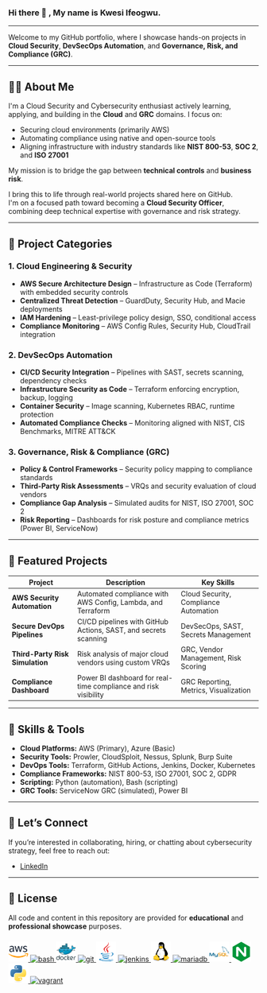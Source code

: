 ###  Hi there 👋 , My name is Kwesi Ifeogwu. 

---

Welcome to my GitHub portfolio, where I showcase hands-on projects in **Cloud Security**, **DevSecOps Automation**, and **Governance, Risk, and Compliance (GRC)**.

---

## 👨‍💻 About Me

I'm a Cloud Security and Cybersecurity enthusiast actively learning, applying, and building in the **Cloud** and **GRC** domains. I focus on:

- Securing cloud environments (primarily AWS)
- Automating compliance using native and open-source tools
- Aligning infrastructure with industry standards like **NIST 800-53**, **SOC 2**, and **ISO 27001**

My mission is to bridge the gap between **technical controls** and **business risk**.

I bring this to life through real-world projects shared here on GitHub.  
I'm on a focused path toward becoming a **Cloud Security Officer**, combining deep technical expertise with governance and risk strategy.

---

## 📂 Project Categories

### 1. Cloud Engineering & Security
- **AWS Secure Architecture Design** – Infrastructure as Code (Terraform) with embedded security controls  
- **Centralized Threat Detection** – GuardDuty, Security Hub, and Macie deployments  
- **IAM Hardening** – Least-privilege policy design, SSO, conditional access  
- **Compliance Monitoring** – AWS Config Rules, Security Hub, CloudTrail integration  

### 2. DevSecOps Automation
- **CI/CD Security Integration** – Pipelines with SAST, secrets scanning, dependency checks  
- **Infrastructure Security as Code** – Terraform enforcing encryption, backup, logging  
- **Container Security** – Image scanning, Kubernetes RBAC, runtime protection  
- **Automated Compliance Checks** – Monitoring aligned with NIST, CIS Benchmarks, MITRE ATT&CK  

### 3. Governance, Risk & Compliance (GRC)
- **Policy & Control Frameworks** – Security policy mapping to compliance standards  
- **Third-Party Risk Assessments** – VRQs and security evaluation of cloud vendors  
- **Compliance Gap Analysis** – Simulated audits for NIST, ISO 27001, SOC 2  
- **Risk Reporting** – Dashboards for risk posture and compliance metrics (Power BI, ServiceNow)

---

## 🚀 Featured Projects

| Project                        | Description                                                        | Key Skills                            |
|-------------------------------|--------------------------------------------------------------------|----------------------------------------|
| **AWS Security Automation**   | Automated compliance with AWS Config, Lambda, and Terraform        | Cloud Security, Compliance Automation |
| **Secure DevOps Pipelines**   | CI/CD pipelines with GitHub Actions, SAST, and secrets scanning    | DevSecOps, SAST, Secrets Management   |
| **Third-Party Risk Simulation** | Risk analysis of major cloud vendors using custom VRQs             | GRC, Vendor Management, Risk Scoring  |
| **Compliance Dashboard**      | Power BI dashboard for real-time compliance and risk visibility    | GRC Reporting, Metrics, Visualization |

---

## 🧰 Skills & Tools

- **Cloud Platforms:** AWS (Primary), Azure (Basic)  
- **Security Tools:** Prowler, CloudSploit, Nessus, Splunk, Burp Suite  
- **DevOps Tools:** Terraform, GitHub Actions, Jenkins, Docker, Kubernetes  
- **Compliance Frameworks:** NIST 800-53, ISO 27001, SOC 2, GDPR  
- **Scripting:** Python (automation), Bash (scripting)  
- **GRC Tools:** ServiceNow GRC (simulated), Power BI  

---

## 🤝 Let’s Connect

If you’re interested in collaborating, hiring, or chatting about cybersecurity strategy, feel free to reach out:

- [LinkedIn](https://www.linkedin.com/in/kwesi-loves-tech/)  


---

## 📄 License

All code and content in this repository are provided for **educational** and **professional showcase** purposes.


<h5 align="left"> </h5>
<p align="left"> <a href="https://aws.amazon.com" target="_blank" rel="noreferrer"> <img src="https://raw.githubusercontent.com/devicons/devicon/master/icons/amazonwebservices/amazonwebservices-original-wordmark.svg" alt="aws" width="40" height="40"/> </a> <a href="https://www.gnu.org/software/bash/" target="_blank" rel="noreferrer"> <img src="https://www.vectorlogo.zone/logos/gnu_bash/gnu_bash-icon.svg" alt="bash" width="40" height="40"/> </a> <a href="https://www.docker.com/" target="_blank" rel="noreferrer"> <img src="https://raw.githubusercontent.com/devicons/devicon/master/icons/docker/docker-original-wordmark.svg" alt="docker" width="40" height="40"/> </a>  <a href="https://git-scm.com/" target="_blank" rel="noreferrer"> <img src="https://www.vectorlogo.zone/logos/git-scm/git-scm-icon.svg" alt="git" width="40" height="40"/> </a> <a href="https://www.java.com" target="_blank" rel="noreferrer"> <img src="https://raw.githubusercontent.com/devicons/devicon/master/icons/java/java-original.svg" alt="java" width="40" height="40"/> </a> <a href="https://www.jenkins.io" target="_blank" rel="noreferrer"> <img src="https://www.vectorlogo.zone/logos/jenkins/jenkins-icon.svg" alt="jenkins" width="40" height="40"/>  <a href="https://www.linux.org/" target="_blank" rel="noreferrer"> <img src="https://raw.githubusercontent.com/devicons/devicon/master/icons/linux/linux-original.svg" alt="linux" width="40" height="40"/> </a> <a href="https://mariadb.org/" target="_blank" rel="noreferrer"> <img src="https://www.vectorlogo.zone/logos/mariadb/mariadb-icon.svg" alt="mariadb" width="40" height="40"/> </a> <a href="https://www.mysql.com/" target="_blank" rel="noreferrer"> <img src="https://raw.githubusercontent.com/devicons/devicon/master/icons/mysql/mysql-original-wordmark.svg" alt="mysql" width="40" height="40"/> </a> <a href="https://www.nginx.com" target="_blank" rel="noreferrer"> <img src="https://raw.githubusercontent.com/devicons/devicon/master/icons/nginx/nginx-original.svg" alt="nginx" width="40" height="40"/> </a> <a href="https://www.python.org" target="_blank" rel="noreferrer"> <img src="https://raw.githubusercontent.com/devicons/devicon/master/icons/python/python-original.svg" alt="python" width="40" height="40"/> </a> <a href="https://www.vagrantup.com/" target="_blank" rel="noreferrer"> <img src="https://www.vectorlogo.zone/logos/vagrantup/vagrantup-icon.svg" alt="vagrant" width="40" height="40"/> </a> </p>
